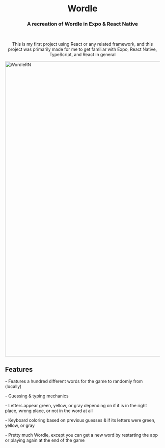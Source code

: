 <div align=center >
   <h1>Wordle</h1>
   <h3>A recreation of Wordle in Expo & React Native</h3>
   <br />
   <p>This is my first project using React or any related framework, and this project was primarily made for me to get familiar with Expo, React Native, TypeScript, and React in general</p>
</div>

<img width="960" alt="WordleRN" src="https://github.com/user-attachments/assets/5a971414-8584-4a27-9a1c-ac84d97ad4cd" />


<h2>Features</h2>
<p>- Features a hundred different words for the game to randomly from (locally)</p>
<p>- Guessing & typing mechanics</p>
<p>- Letters appear green, yellow, or gray depending on if it is in the right place, wrong place, or not in the word at all</p>
<p>- Keyboard coloring based on previous guesses & if its letters were green, yellow, or gray
<p>- Pretty much Wordle, except you can get a new word by restarting the app or playing again at the end of the game</p>
